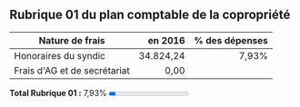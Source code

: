 ## Rubrique 01 du plan comptable de la copropriété 

| Nature de frais | en 2016 | % des dépenses |
| --- | ---: | ---:  |
| Honoraires du syndic | 34.824,24 | 7,93% |
| Frais d'AG et de secrétariat | 0,00 | &nbsp; |

**Total Rubrique 01 :** 7,93% <progress value="7.93" max="100">7,93 %</progress>